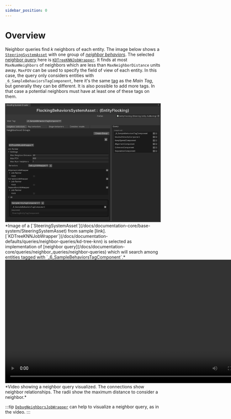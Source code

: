 ```yaml
---
sidebar_position: 0
---
```


# Overview

Neighbor queries find *k* neighbors of each entity. The image below shows a [`SteeringSystemAsset`](/docs/documentation-core/base-system/SteeringSystemAsset) with one group of [*neighbor behaviors*](/docs/documentation-core/behaviors/neighbor-behaviors/intro). The selected [neighbor query](/docs/documentation-core/queries/neighbor_queries/neighbor-queries) here is [`KDTreeKNNJobWrapper`](/docs/documentation-defaults/queries/neighbor-queries/kd-tree-knn). It finds at most `MaxNumNeighbors` of neighbors which are less than `MaxNeighborDistance` units away. `MaxFOV` can be used to specify the field of view of each entity. In this case, the query only considers entities with `_6_SampleBehaviorsTagComponent`, here it's the same [tag](/docs/documentation-core/components/Tags) as the *Main Tag*, but generally they can be different. It is also possible to add more tags. In that case a potential neighbors must have at least one of these tags on them. 

<img src="/img/samples/flocking/Asset.png" alt="Description of the image"/>
*Image of a [`SteeringSystemAsset`](/docs/documentation-core/base-system/SteeringSystemAsset) from sample [link]. [`KDTreeKNNJobWrapper`](/docs/documentation-defaults/queries/neighbor-queries/kd-tree-knn) is selected as implementation of [neighbor query](/docs/documentation-core/queries/neighbor_queries/neighbor-queries) which will search among entities tagged with `_6_SampleBehaviorsTagComponent`.*

<video controls width="800">
    <source src="/videos/DebugJob.mp4" type="video/mp4" />
    Your browser does not support the video tag.
</video>
*Video showing a neighbor query visualized. The connections show neighbor relationships. The radii show the maximum distance to consider a neighbor.*

:::tip
[`DebugNeighborsJobWrapper`](/docs/documentation-defaults/behaviors/neighbor-behaviors/debug-neigbhors) can help to visualize a neighbor query, as in the video.
:::